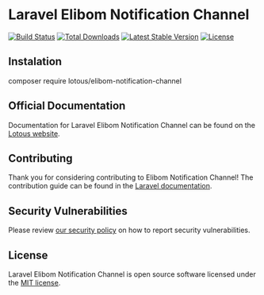 # Laravel Elibom Notification Channel

<a href="https://github.com/lotous/elibom-notification-channel/actions"><img src="https://github.com/lotous/elibom-notification-channel/workflows/tests/badge.svg" alt="Build Status"></a>
<a href="https://packagist.org/packages/lotous/elibom-notification-channel"><img src="https://img.shields.io/packagist/dt/lotous/elibom-notification-channel" alt="Total Downloads"></a>
<a href="https://packagist.org/packages/lotous/elibom-notification-channel"><img src="https://img.shields.io/packagist/v/lotous/elibom-notification-channel" alt="Latest Stable Version"></a>
<a href="https://packagist.org/packages/lotous/elibom-notification-channel"><img src="https://img.shields.io/packagist/l/lotous/elibom-notification-channel" alt="License"></a>

## Instalation

composer require lotous/elibom-notification-channel

## Official Documentation

Documentation for Laravel Elibom Notification Channel can be found on the [Lotous website](https://lotous.com.co/docs/elibom-notification-channel).

## Contributing

Thank you for considering contributing to Elibom Notification Channel! The contribution guide can be found in the [Laravel documentation](https://lotous.com.co/docs/elibom-notification-channel/#contributions).

## Security Vulnerabilities

Please review [our security policy](https://github.com/lotous/elibom-notification-channel/security/policy) on how to report security vulnerabilities.

## License

Laravel Elibom Notification Channel is open source software licensed under the [MIT license](LICENSE.md).
